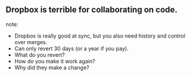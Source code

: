 ## Dropbox is terrible for collaborating on code.


note:

 * Dropbox is really good at sync, but you also need history and control over merges.
 * Can only revert 30 days (or a year if you pay).
 * What do you revert?
 * How do you make it work again?
 * Why did they make a change?
